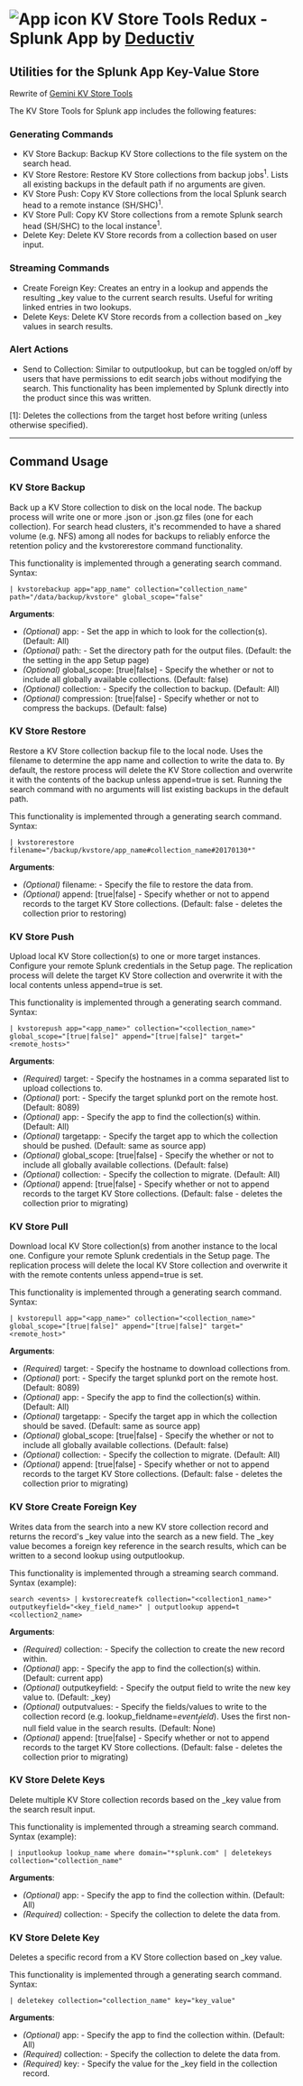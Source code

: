 # ![App icon](static/appIcon.png) KV Store Tools Redux - Splunk App by [Deductiv](https://www.deductiv.net/)  
## Utilities for the Splunk App Key-Value Store  
Rewrite of [Gemini KV Store Tools](https://splunkbase.splunk.com/app/3536/)  
  
The KV Store Tools for Splunk app includes the following features:  
### Generating Commands  
- KV Store Backup: Backup KV Store collections to the file system on the search head.  
- KV Store Restore: Restore KV Store collections from backup jobs<sup>1</sup>.  Lists all existing backups in the default path if no arguments are given.
- KV Store Push: Copy KV Store collections from the local Splunk search head to a remote instance (SH/SHC)<sup>1</sup>.  
- KV Store Pull: Copy KV Store collections from a remote Splunk search head (SH/SHC) to the local instance<sup>1</sup>.  
- Delete Key: Delete KV Store records from a collection based on user input.  
### Streaming Commands
- Create Foreign Key: Creates an entry in a lookup and appends the resulting _key value to the current search results.  Useful for writing linked entries in two lookups.  
- Delete Keys: Delete KV Store records from a collection based on _key values in search results.  
### Alert Actions
- Send to Collection: Similar to outputlookup, but can be toggled on/off by users that have permissions to edit search jobs without modifying the search. This functionality has been implemented by Splunk directly into the product since this was written.  

[1]: Deletes the collections from the target host before writing (unless otherwise specified).  

* * *  
## Command Usage  

### KV Store Backup  
Back up a KV Store collection to disk on the local node.  The backup process will write one or more .json or .json.gz files (one for each collection).  For search head clusters, it's recommended to have a shared volume (e.g. NFS) among all nodes for backups to reliably enforce the retention policy and the kvstorerestore command functionality.  
  
This functionality is implemented through a generating search command.  Syntax:  

    | kvstorebackup app="app_name" collection="collection_name" path="/data/backup/kvstore" global_scope="false"  

**Arguments**:

- *(Optional)* app: <string> - Set the app in which to look for the collection(s).  (Default: All)
- *(Optional)* path: <string> - Set the directory path for the output files. (Default: the the setting in the app Setup page)
- *(Optional)* global_scope: [true|false] - Specify the whether or not to include all globally available collections. (Default: false)
- *(Optional)* collection: <string> - Specify the collection to backup. (Default: All)
- *(Optional)* compression: [true|false] - Specify whether or not to compress the backups. (Default: false)

### KV Store Restore  
Restore a KV Store collection backup file to the local node.  Uses the filename to determine the app name and collection to write the data to.  By default, the restore process will delete the KV Store collection and overwrite it with the contents of the backup unless append=true is set.  Running the search command with no arguments will list existing backups in the default path.  
  
This functionality is implemented through a generating search command.  Syntax:  

    | kvstorerestore filename="/backup/kvstore/app_name#collection_name#20170130*"  

**Arguments**:

- *(Optional)* filename: <string> - Specify the file to restore the data from.
- *(Optional)* append: [true|false] - Specify whether or not to append records to the target KV Store collections. (Default: false - deletes the collection prior to restoring)

### KV Store Push  
Upload local KV Store collection(s) to one or more target instances.  Configure your remote Splunk credentials in the Setup page.  The replication process will delete the target KV Store collection and overwrite it with the local contents unless append=true is set.
  
This functionality is implemented through a generating search command.  Syntax:  

    | kvstorepush app="<app_name>" collection="<collection_name>" global_scope="[true|false]" append="[true|false]" target="<remote_hosts>"  

**Arguments**:

- *(Required)* target: <string> - Specify the hostnames in a comma separated list to upload collections to.
- *(Optional)* port: <integer> - Specify the target splunkd port on the remote host. (Default: 8089)
- *(Optional)* app: <string> - Specify the app to find the collection(s) within. (Default: All)
- *(Optional)* targetapp: <string> - Specify the target app to which the collection should be pushed. (Default: same as source app)
- *(Optional)* global_scope: [true|false] - Specify the whether or not to include all globally available collections. (Default: false)
- *(Optional)* collection: <string> - Specify the collection to migrate. (Default: All)
- *(Optional)* append: [true|false] - Specify whether or not to append records to the target KV Store collections. (Default: false - deletes the collection prior to migrating)

### KV Store Pull
Download local KV Store collection(s) from another instance to the local one.  Configure your remote Splunk credentials in the Setup page.  The replication process will delete the local KV Store collection and overwrite it with the remote contents unless append=true is set.  
  
This functionality is implemented through a generating search command.  Syntax:  
  
    | kvstorepull app="<app_name>" collection="<collection_name>" global_scope="[true|false]" append="[true|false]" target="<remote_host>"  

**Arguments**:

- *(Required)* target: <string> - Specify the hostname to download collections from.
- *(Optional)* port: <integer> - Specify the target splunkd port on the remote host. (Default: 8089)
- *(Optional)* app: <string> - Specify the app to find the collection(s) within. (Default: All)
- *(Optional)* targetapp: <string> - Specify the target app in which the collection should be saved. (Default: same as source app)
- *(Optional)* global_scope: [true|false] - Specify the whether or not to include all globally available collections. (Default: false)
- *(Optional)* collection: <string> - Specify the collection to migrate. (Default: All)
- *(Optional)* append: [true|false] - Specify whether or not to append records to the target KV Store collections. (Default: false - deletes the collection prior to migrating)

### KV Store Create Foreign Key  
Writes data from the search into a new KV store collection record and returns the record's _key value into the search as a new field.  The _key value becomes a foreign key reference in the search results, which can be written to a second lookup using outputlookup.  
  
This functionality is implemented through a streaming search command.  Syntax (example):  
  
    search <events> | kvstorecreatefk collection="<collection1_name>" outputkeyfield="<key_field_name>" | outputlookup append=t <collection2_name>

**Arguments**:

- *(Required)* collection: <string> - Specify the collection to create the new record within.  
- *(Optional)* app: <string> - Specify the app to find the collection(s) within. (Default: current app)  
- *(Optional)* outputkeyfield: <string> - Specify the output field to write the new key value to. (Default: _key)  
- *(Optional)* outputvalues: <kvpairs> - Specify the fields/values to write to the collection record (e.g. lookup_fieldname=$event_field$). Uses the first non-null field value in the search results.  (Default: None)  
- *(Optional)* append: [true|false] - Specify whether or not to append records to the target KV Store collections. (Default: false - deletes the collection prior to migrating)  

### KV Store Delete Keys
Delete multiple KV Store collection records based on the _key value from the search result input.  
  
This functionality is implemented through a streaming search command.  Syntax (example):  
  
    | inputlookup lookup_name where domain="*splunk.com" | deletekeys collection="collection_name"  
  
**Arguments**:

- *(Optional)* app: <string> - Specify the app to find the collection within. (Default: All)
- *(Required)* collection: <string> - Specify the collection to delete the data from.

### KV Store Delete Key
Deletes a specific record from a KV Store collection based on _key value.  
  
This functionality is implemented through a generating search command.  Syntax:  
  
    | deletekey collection="collection_name" key="key_value"  

**Arguments**:

- *(Optional)* app: <string> - Specify the app to find the collection within. (Default: All)
- *(Required)* collection: <string> - Specify the collection to delete the data from.
- *(Required)* key: <string> - Specify the value for the _key field in the collection record.
